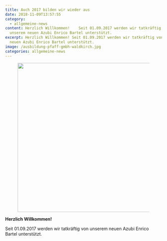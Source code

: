 ```yaml
---
title: Auch 2017 bilden wir wieder aus
date: 2018-11-09T13:57:55
category:
  - allgemeine-news
content: Herzlich Willkommen!    Seit 01.09.2017 werden wir tatkräftig von
  unserem neuen Azubi Enrico Bartel unterstützt.
excerpt: Herzlich Willkommen! Seit 01.09.2017 werden wir tatkräftig von unserem
  neuen Azubi Enrico Bartel unterstützt.
image: /ausbildung-pfaff-gmbh-waldkirch.jpg
categories: allgemeine-news
---
```


<figure class="wp-block-image size-large"><img loading="lazy" width="640" height="480" src="/ausbildung-pfaff-gmbh-waldkirch.jpg" alt="" class="wp-image-653" srcset="/ausbildung-pfaff-gmbh-waldkirch.jpg 640w, /ausbildung-pfaff-gmbh-waldkirch-300x225.jpg 300w" sizes="(max-width: 640px) 100vw, 640px" /></figure>



<p><strong>Herzlich Willkommen!</strong></p>



<p>Seit 01.09.2017 werden wir tatkräftig von unserem neuen Azubi Enrico Bartel unterstützt.</p>
